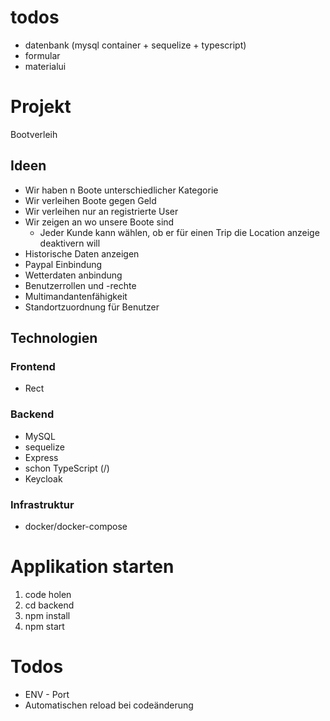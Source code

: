 # todos

- datenbank (mysql container + sequelize + typescript)
- formular
- materialui

# Projekt

Bootverleih

## Ideen

- Wir haben n Boote unterschiedlicher Kategorie
- Wir verleihen Boote gegen Geld
- Wir verleihen nur an registrierte User
- Wir zeigen an wo unsere Boote sind
  - Jeder Kunde kann wählen, ob er für einen Trip die Location anzeige deaktivern will
- Historische Daten anzeigen
- Paypal Einbindung
- Wetterdaten anbindung
- Benutzerrollen und -rechte
- Multimandantenfähigkeit
- Standortzuordnung für Benutzer

## Technologien

### Frontend

- Rect

### Backend

- MySQL
- sequelize
- Express
- schon TypeScript (/)
- Keycloak

### Infrastruktur

- docker/docker-compose

# Applikation starten

1. code holen
2. cd backend
3. npm install
4. npm start

# Todos

- ENV - Port
- Automatischen reload bei codeänderung
